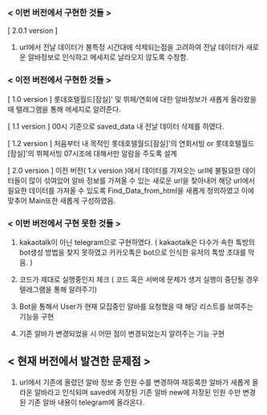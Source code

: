 ### < 이번 버전에서 구현한 것들 >

[ 2.0.1 version ]
1. url에서 전날 데이터가 불특정 시간대에 삭제되는점을 고려하여 전날 데이터가 새로운 알바정보로 인식하고 메세지로 날라오지 않도록 수정함.


### < 이전 버전에서 구현한 것들 >

[ 1.0 version ] 롯데호텔월드[잠실]' 및 뷔페/연회에 대한 알바정보가 새롭게 올라왔을 때 텔레그램을 통해 메세지로 알려준다.

[ 1.1 version ] 00시 기준으로 saved_data 내 전날 데이터 삭제를 하였다.

[ 1.2 version ] 처음부터 내 목적인 롯데호텔월드[잠실]'의 연회서빙 or 롯데호텔월드[잠실]'의 뷔페서빙 07시조에 대해서만 알람을 주도록 설계

[ 2.0 version ]
 이전 버전( 1.x version )에서 데이터를 가져오는 url에 불필요한 데이터들이
많이 섞여있어 알바 정보를 가져올 수 있는 새로운 url을 찾아내어 해당 url에서 필요한 데이터를 가져올 수 있도록 Find_Data_from_html을 새롭게 정의하였고 이에 맞추어 Main또한 새롭게 구성하였음. 


### < 이번 버전에서 구현 못한 것들 >

1. kakaotalk이 아닌 telegram으로 구현하였다.
( kakaotalk은 다수가 속한 톡방의 bot생성 방법을 찾지 못하였고 카카오톡은 bot으로 인식한 유저의 톡방 초대를 막음. )

2. 코드가 제대로 실행중인지 체크 ( 코드 혹은 서버에 문제가 생겨 실행이 중단될 경우 텔레그램을 통해 알려주기)

3. Bot을 통해서 User가 현재 모집중인 알바를 요청했을 때 해당 리스트를 보여주는 기능을 구현

4. 기존 알바가 변경되었을 시 어떤 점이 변경되었는지 알려주는 기능 구현


## < 현재 버전에서 발견한 문제점 >

1. url에서 기존에 올렸던 알바 정보 중 인원 수를 변경하여 재등록한 알바가 새롭게 올라온 알바라고 인식되며 saved에 저장된 기존 알바 new에 저장된 인원  수만 변경된 기존 알바 내용이 telegram에 올라온다.
